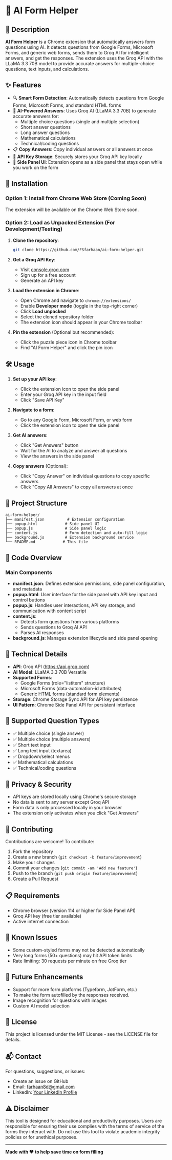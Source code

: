 # 🤖 AI Form Helper

## 📖 Description

**AI Form Helper** is a Chrome extension that automatically answers form questions using AI. It detects questions from Google Forms, Microsoft Forms, and generic web forms, sends them to Groq AI for intelligent answers, and get the responses. The extension uses the Groq API with the LLaMA 3.3 70B model to provide accurate answers for multiple-choice questions, text inputs, and calculations.

## ✨ Features

- 🔍 **Smart Form Detection**: Automatically detects questions from Google Forms, Microsoft Forms, and standard HTML forms
- 🧠 **AI-Powered Answers**: Uses Groq AI (LLaMA 3.3 70B) to generate accurate answers for:
  - Multiple choice questions (single and multiple selection)
  - Short answer questions
  - Long answer questions
  - Mathematical calculations
  - Technical/coding questions
- 📋 **Copy Answers**: Copy individual answers or all answers at once
- 💾 **API Key Storage**: Securely stores your Groq API key locally
- 📱 **Side Panel UI**: Extension opens as a side panel that stays open while you work on the form

## 🚀 Installation

### Option 1: Install from Chrome Web Store (Coming Soon)
The extension will be available on the Chrome Web Store soon.

### Option 2: Load as Unpacked Extension (For Development/Testing)

1. **Clone the repository**:
    ```bash
    git clone https://github.com/FSfarhaan/ai-form-helper.git
    ```

2. **Get a Groq API Key**:
    - Visit [console.groq.com](https://console.groq.com)
    - Sign up for a free account
    - Generate an API key

3. **Load the extension in Chrome**:
    - Open Chrome and navigate to `chrome://extensions/`
    - Enable **Developer mode** (toggle in the top-right corner)
    - Click **Load unpacked**
    - Select the cloned repository folder
    - The extension icon should appear in your Chrome toolbar

4. **Pin the extension** (Optional but recommended):
    - Click the puzzle piece icon in Chrome toolbar
    - Find "AI Form Helper" and click the pin icon

## 🛠️ Usage

1. **Set up your API key**:
    - Click the extension icon to open the side panel
    - Enter your Groq API key in the input field
    - Click "Save API Key"

2. **Navigate to a form**:
    - Go to any Google Form, Microsoft Form, or web form
    - Click the extension icon to open the side panel

3. **Get AI answers**:
    - Click "Get Answers" button
    - Wait for the AI to analyze and answer all questions
    - View the answers in the side panel

4. **Copy answers** (Optional):
    - Click "Copy Answer" on individual questions to copy specific answers
    - Click "Copy All Answers" to copy all answers at once

## 📁 Project Structure

```
ai-form-helper/
├── manifest.json          # Extension configuration
├── popup.html            # Side panel UI
├── popup.js              # Side panel logic
├── content.js            # Form detection and auto-fill logic
├── background.js         # Extension background service
└── README.md            # This file
```

## 🧩 Code Overview

### Main Components

- **manifest.json**: Defines extension permissions, side panel configuration, and metadata
- **popup.html**: User interface for the side panel with API key input and control buttons
- **popup.js**: Handles user interactions, API key storage, and communication with content script
- **content.js**: 
  - Detects form questions from various platforms
  - Sends questions to Groq AI API
  - Parses AI responses
- **background.js**: Manages extension lifecycle and side panel opening

## 🔧 Technical Details

- **API**: Groq API (https://api.groq.com)
- **AI Model**: LLaMA 3.3 70B Versatile
- **Supported Forms**: 
  - Google Forms (role="listitem" structure)
  - Microsoft Forms (data-automation-id attributes)
  - Generic HTML forms (standard form elements)
- **Storage**: Chrome Storage Sync API for API key persistence
- **UI Pattern**: Chrome Side Panel API for persistent interface

## 🎯 Supported Question Types

- ✅ Multiple choice (single answer)
- ✅ Multiple choice (multiple answers)
- ✅ Short text input
- ✅ Long text input (textarea)
- ✅ Dropdown/select menus
- ✅ Mathematical calculations
- ✅ Technical/coding questions

## 🔐 Privacy & Security

- API keys are stored locally using Chrome's secure storage
- No data is sent to any server except Groq API
- Form data is only processed locally in your browser
- The extension only activates when you click "Get Answers"

## 🤝 Contributing

Contributions are welcome! To contribute:

1. Fork the repository
2. Create a new branch (`git checkout -b feature/improvement`)
3. Make your changes
4. Commit your changes (`git commit -am 'Add new feature'`)
5. Push to the branch (`git push origin feature/improvement`)
6. Create a Pull Request

## 📋 Requirements

- Chrome browser (version 114 or higher for Side Panel API)
- Groq API key (free tier available)
- Active internet connection

## 🐛 Known Issues

- Some custom-styled forms may not be detected automatically
- Very long forms (50+ questions) may hit API token limits
- Rate limiting: 30 requests per minute on free Groq tier

## 📝 Future Enhancements

- Support for more form platforms (Typeform, JotForm, etc.)
- To make the form autofilled by the responses received.
- Image recognition for questions with images
- Custom AI model selection

## 📜 License

This project is licensed under the MIT License - see the LICENSE file for details.

## 📬 Contact

For questions, suggestions, or issues:
- Create an issue on GitHub
- Email: farhaan8d@gmail.com
- LinkedIn: [Your LinkedIn Profile](https://www.linkedin.com/in/fsfarhaanshaikh)

## ⚠️ Disclaimer

This tool is designed for educational and productivity purposes. Users are responsible for ensuring their use complies with the terms of service of the forms they interact with. Do not use this tool to violate academic integrity policies or for unethical purposes.

---

**Made with ❤️ to help save time on form filling**
